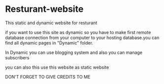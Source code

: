 # Resturant-website
This static and dynamic website for resturant 

if you want to use this site as dynamic so you have to make first remote database connection from your computer to your hosting 
database.you can find all dynamic pages in "Dynamic" folder.

In Dynamic you can use blogging system and also you can manage subscribers 

you can also this use this website as static website

DON'T FORGET TO GIVE CREDITS TO ME

